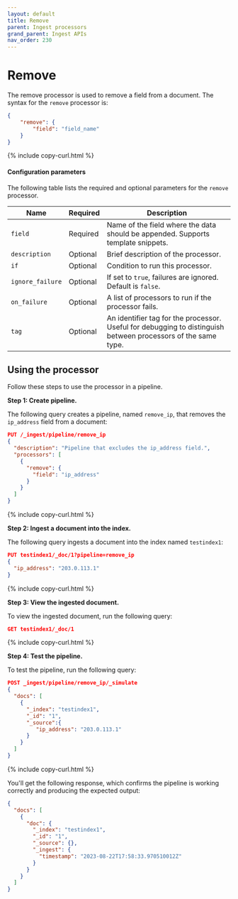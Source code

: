```yaml
---
layout: default
title: Remove
parent: Ingest processors 
grand_parent: Ingest APIs
nav_order: 230
---
```


# Remove

The remove processor is used to remove a field from a document. The syntax for the `remove` processor is: 

```json
{
    "remove": {
        "field": "field_name"
    }
}
```
{% include copy-curl.html %}

#### Configuration parameters

The following table lists the required and optional parameters for the `remove` processor.

| Name  | Required  | Description  |
|---|---|---|
`field`  | Required  | Name of the field where the data should be appended. Supports template snippets.|
`description`  | Optional  | Brief description of the processor.  |
`if` | Optional | Condition to run this processor. |
`ignore_failure` | Optional | If set to `true`, failures are ignored. Default is `false`. |
`on_failure` | Optional | A list of processors to run if the processor fails. |
`tag` | Optional | An identifier tag for the processor. Useful for debugging to distinguish between processors of the same type. |

## Using the processor

Follow these steps to use the processor in a pipeline.

**Step 1: Create pipeline.** 

The following query creates a pipeline, named `remove_ip`, that removes the `ip_address` field from a document: 

```json
PUT /_ingest/pipeline/remove_ip
{
  "description": "Pipeline that excludes the ip_address field.",
  "processors": [
    {
      "remove": {
        "field": "ip_address"
      }
    }
  ]
}
```
{% include copy-curl.html %}

**Step 2: Ingest a document into the index.**

The following query ingests a document into the index named `testindex1`:

```json
PUT testindex1/_doc/1?pipeline=remove_ip
{
  "ip_address": "203.0.113.1"
}
```
{% include copy-curl.html %}

**Step 3: View the ingested document.**

To view the ingested document, run the following query:

```json
GET testindex1/_doc/1
```
{% include copy-curl.html %}

**Step 4: Test the pipeline.**

To test the pipeline, run the following query:

```json
POST _ingest/pipeline/remove_ip/_simulate
{
  "docs": [
    {
      "_index": "testindex1",
      "_id": "1",
      "_source":{
         "ip_address": "203.0.113.1"
      }
    }
  ]
}
```
{% include copy-curl.html %}

You'll get the following response, which confirms the pipeline is working correctly and producing the expected output:

```json
{
  "docs": [
    {
      "doc": {
        "_index": "testindex1",
        "_id": "1",
        "_source": {},
        "_ingest": {
          "timestamp": "2023-08-22T17:58:33.970510012Z"
        }
      }
    }
  ]
}
```

